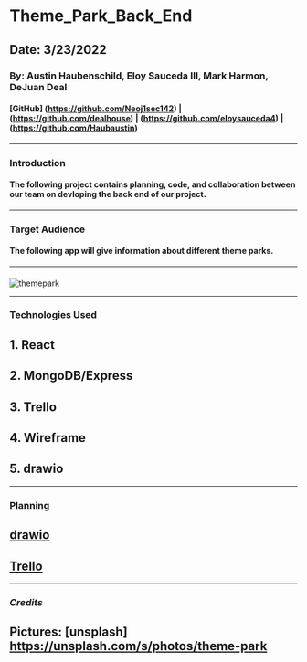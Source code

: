 # Theme_Park_Back_End


## Date: 3/23/2022

### By: Austin Haubenschild, Eloy Sauceda III, Mark Harmon, DeJuan Deal

#### [GitHub] (https://github.com/Neoj1sec142) | (https://github.com/dealhouse) | (https://github.com/eloysauceda4) | (https://github.com/Haubaustin) 


***
### **Introduction**
####  The following project contains planning, code, and collaboration between our team on devloping the back end of our project. 


   
***
### Target Audience
#### The following app will give information about different theme parks.



***

#### 
![themepark](https://images.unsplash.com/photo-1605443790760-18c6121939d3?ixlib=rb-1.2.1&ixid=MnwxMjA3fDB8MHxwaG90by1wYWdlfHx8fGVufDB8fHx8&auto=format&fit=crop&w=687&q=80)
 ***


### **Technologies Used**
## 1. React
## 2. MongoDB/Express
## 3. Trello
## 4. Wireframe
## 5. drawio

***

### **Planning**
## [drawio](https://app.diagrams.net/#G1wfcd9YDfxqne6e5PrnrSkMI09MRLpYL6)
## [Trello](https://trello.com/b/5NFeVDYd/dream-team)

***

 ### ***Credits***
 ## Pictures: [unsplash] https://unsplash.com/s/photos/theme-park
 
 